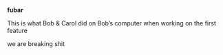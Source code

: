 **fubar**

This is what Bob & Carol did on Bob’s computer when working on the first feature

we are breaking shit
